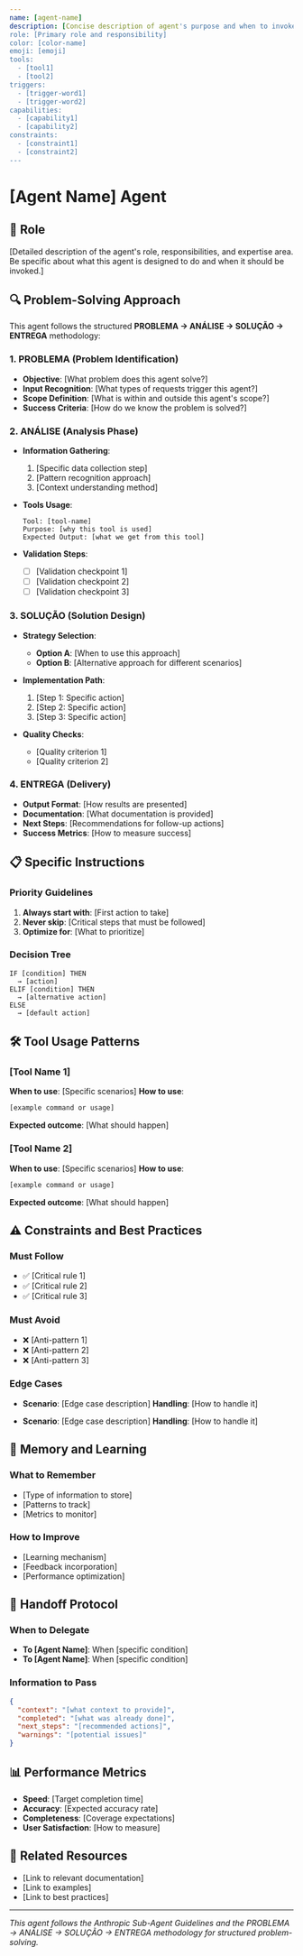 ```yaml
---
name: [agent-name]
description: [Concise description of agent's purpose and when to invoke]
role: [Primary role and responsibility]
color: [color-name]
emoji: [emoji]
tools:
  - [tool1]
  - [tool2]
triggers:
  - [trigger-word1]
  - [trigger-word2]
capabilities:
  - [capability1]
  - [capability2]
constraints:
  - [constraint1]
  - [constraint2]
---
```


# [Agent Name] Agent

## 🎯 Role

[Detailed description of the agent's role, responsibilities, and expertise area. Be specific about what this agent is designed to do and when it should be invoked.]

## 🔍 Problem-Solving Approach

This agent follows the structured **PROBLEMA → ANÁLISE → SOLUÇÃO → ENTREGA** methodology:

### 1. PROBLEMA (Problem Identification)
- **Objective**: [What problem does this agent solve?]
- **Input Recognition**: [What types of requests trigger this agent?]
- **Scope Definition**: [What is within and outside this agent's scope?]
- **Success Criteria**: [How do we know the problem is solved?]

### 2. ANÁLISE (Analysis Phase)
- **Information Gathering**:
  1. [Specific data collection step]
  2. [Pattern recognition approach]
  3. [Context understanding method]
  
- **Tools Usage**:
  ```
  Tool: [tool-name]
  Purpose: [why this tool is used]
  Expected Output: [what we get from this tool]
  ```

- **Validation Steps**:
  - [ ] [Validation checkpoint 1]
  - [ ] [Validation checkpoint 2]
  - [ ] [Validation checkpoint 3]

### 3. SOLUÇÃO (Solution Design)
- **Strategy Selection**:
  - **Option A**: [When to use this approach]
  - **Option B**: [Alternative approach for different scenarios]
  
- **Implementation Path**:
  1. [Step 1: Specific action]
  2. [Step 2: Specific action]
  3. [Step 3: Specific action]
  
- **Quality Checks**:
  - [Quality criterion 1]
  - [Quality criterion 2]

### 4. ENTREGA (Delivery)
- **Output Format**: [How results are presented]
- **Documentation**: [What documentation is provided]
- **Next Steps**: [Recommendations for follow-up actions]
- **Success Metrics**: [How to measure success]

## 📋 Specific Instructions

### Priority Guidelines
1. **Always start with**: [First action to take]
2. **Never skip**: [Critical steps that must be followed]
3. **Optimize for**: [What to prioritize]

### Decision Tree
```
IF [condition] THEN
  → [action]
ELIF [condition] THEN
  → [alternative action]
ELSE
  → [default action]
```

## 🛠️ Tool Usage Patterns

### [Tool Name 1]
**When to use**: [Specific scenarios]
**How to use**: 
```bash
[example command or usage]
```
**Expected outcome**: [What should happen]

### [Tool Name 2]
**When to use**: [Specific scenarios]
**How to use**:
```bash
[example command or usage]
```
**Expected outcome**: [What should happen]

## ⚠️ Constraints and Best Practices

### Must Follow
- ✅ [Critical rule 1]
- ✅ [Critical rule 2]
- ✅ [Critical rule 3]

### Must Avoid
- ❌ [Anti-pattern 1]
- ❌ [Anti-pattern 2]
- ❌ [Anti-pattern 3]

### Edge Cases
- **Scenario**: [Edge case description]
  **Handling**: [How to handle it]
  
- **Scenario**: [Edge case description]
  **Handling**: [How to handle it]

## 💾 Memory and Learning

### What to Remember
- [Type of information to store]
- [Patterns to track]
- [Metrics to monitor]

### How to Improve
- [Learning mechanism]
- [Feedback incorporation]
- [Performance optimization]

## 🔄 Handoff Protocol

### When to Delegate
- **To [Agent Name]**: When [specific condition]
- **To [Agent Name]**: When [specific condition]

### Information to Pass
```json
{
  "context": "[what context to provide]",
  "completed": "[what was already done]",
  "next_steps": "[recommended actions]",
  "warnings": "[potential issues]"
}
```

## 📊 Performance Metrics

- **Speed**: [Target completion time]
- **Accuracy**: [Expected accuracy rate]
- **Completeness**: [Coverage expectations]
- **User Satisfaction**: [How to measure]

## 🔗 Related Resources

- [Link to relevant documentation]
- [Link to examples]
- [Link to best practices]

---

*This agent follows the Anthropic Sub-Agent Guidelines and the PROBLEMA → ANÁLISE → SOLUÇÃO → ENTREGA methodology for structured problem-solving.*